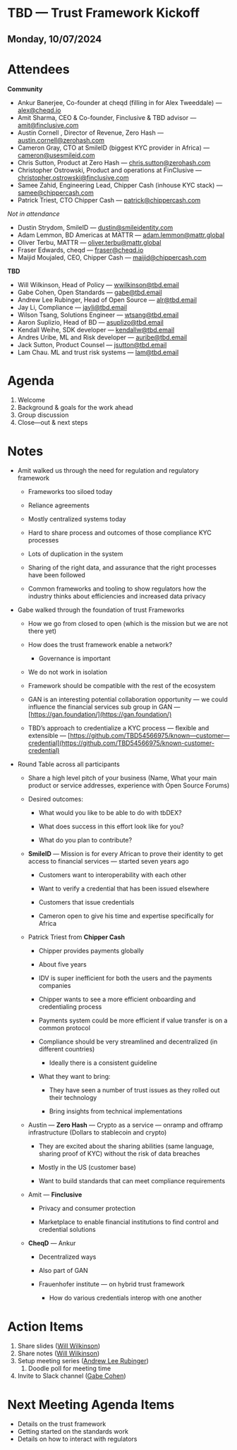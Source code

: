 

# **TBD — Trust Framework Kickoff**

## Monday, 10/07/2024

# **Attendees**

**Community**

* Ankur Banerjee, Co-founder at cheqd  (filling in for Alex Tweeddale) — [alex@cheqd.io](mailto:alex@cheqd.io)  
* Amit Sharma, CEO & Co-founder, Finclusive & TBD advisor — [amit@finclusive.com](mailto:amit@finclusive.com)   
* Austin Cornell , Director of Revenue, Zero Hash — [austin.cornell@zerohash.com](mailto:austin.cornell@zerohash.com)   
* Cameron Gray, CTO at SmileID (biggest KYC provider in Africa) — [cameron@usesmileid.com](mailto:cameron@usesmileid.com)  
* Chris Sutton, Product at Zero Hash — [chris.sutton@zerohash.com](mailto:chris.sutton@zerohash.com)  
* Christopher Ostrowski, Product and operations at FinClusive — [christopher.ostrowski@finclusive.com](mailto:christopher.ostrowski@finclusive.com)  
* Samee Zahid, Engineering Lead, Chipper Cash (inhouse KYC stack) — [samee@chippercash.com](mailto:samee@chippercash.com)  
* Patrick Triest, CTO Chipper Cash — [patrick@chippercash.com](mailto:patrick@chippercash.com)

	  
*Not in attendance*

* Dustin Strydom, SmileID — [dustin@smileidentity.com](mailto:dustin@smileidentity.com)   
* Adam Lemmon, BD Americas at MATTR — [adam.lemmon@mattr.global](mailto:adam.lemmon@mattr.global)  
* Oliver Terbu, MATTR — [oliver.terbu@mattr.global](mailto:oliver.terbu@mattr.global)   
* Fraser Edwards, cheqd — [fraser@cheqd.io](mailto:fraser@cheqd.io)   
* Maijid Moujaled, CEO, Chipper Cash —  [maijid@chippercash.com](mailto:maijid@chippercash.com) 

**TBD**  
* Will Wilkinson, Head of Policy — [wwilkinson@tbd.email](mailto:wwilkinson@tbd.email)   
* Gabe Cohen, Open Standards — [gabe@tbd.email](mailto:gabe@tbd.email)   
* Andrew Lee Rubinger, Head of Open Source — [alr@tbd.email](mailto:alr@tbd.email)   
* Jay Li, Compliance — [jayli@tbd.email](mailto:jayli@tbd.email)   
* Wilson Tsang, Solutions Engineer — [wtsang@tbd.email](mailto:wtsang@tbd.email)   
* Aaron Suplizio, Head of BD — [asuplizo@tbd.email](mailto:asuplizo@tbd.email)   
* Kendall Weihe, SDK developer — [kendallw@tbd.email](mailto:kendallw@tbd.email)   
* Andres Uribe, ML and Risk developer — [auribe@tbd.email](mailto:auribe@tbd.email)   
* Jack Sutton, Product Counsel — [jsutton@tbd.email](mailto:jsutton@tbd.email)   
* Lam Chau. ML and trust risk systems — [lam@tbd.email](mailto:lam@tbd.email) 

# **Agenda**

1. Welcome  
2. Background & goals for the work ahead  
3. Group discussion  
4. Close—out & next steps

# **Notes**

* Amit walked us through the need for regulation and regulatory framework

  * Frameworks too siloed today

  * Reliance agreements

  * Mostly centralized systems today

  * Hard to share process and outcomes of those compliance KYC processes

  * Lots of duplication in the system

  * Sharing of the right data, and assurance that the right processes have been followed

  * Common frameworks and tooling to show regulators how the industry thinks about efficiencies and increased data privacy

* Gabe walked through the foundation of trust Frameworks

  * How we go from closed to open (which is the mission but we are not there yet)

  * How does the trust framework enable a network?

    * Governance is important

  * We do not work in isolation

  * Framework should be compatible with the rest of the ecosystem

  * GAN is an interesting potential collaboration opportunity — we could influence the financial services sub group in GAN — [https://gan.foundation/](https://gan.foundation/) 

  * TBD’s approach to credentialize a KYC process — flexible and extensible — [https://github.com/TBD54566975/known—customer—credential](https://github.com/TBD54566975/known-customer-credential) 

* Round Table across all participants 

  * Share a high level pitch of your business (Name, What your main product or service addresses, experience with Open Source Forums)

  * Desired outcomes:

    * What would you like to be able to do with tbDEX?

    * What does success in this effort look like for you? 

    * What do you plan to contribute?

  * **SmileID** — Mission is for every African to prove their identity to get access to financial services — started seven years ago

    * Customers want to interoperability with each other

    * Want to verify a credential that has been issued elsewhere

    * Customers that issue credentials

    * Cameron open to give his time and expertise specifically for Africa

  * Patrick Triest from **Chipper Cash**

    * Chipper provides payments globally

    * About five years

    * IDV is super inefficient for both the users and the payments companies

    * Chipper wants to see a more efficient onboarding and credentialing process

    * Payments system could be more efficient if value transfer is on a common protocol

    * Compliance should be very streamlined and decentralized (in different countries)

      * Ideally there is a consistent guideline

    * What they want to bring: 

      * They have seen a number of trust issues as they rolled out their technology

      * Bring insights from technical implementations

  * Austin — **Zero Hash** — Crypto as a service — onramp and offramp infrastructure (Dollars to stablecoin and crypto)

    * They are excited about the sharing abilities (same language, sharing proof of KYC) without the risk of data breaches

    * Mostly in the US (customer base)

    * Want to build standards that can meet compliance requirements

  * Amit — **Finclusive**

    * Privacy and consumer protection

    * Marketplace to enable financial institutions to find control and credential solutions

  * **CheqD** — Ankur

    * Decentralized ways 

    * Also part of GAN

    * Frauenhofer institute — on hybrid trust framework

      * How do various credentials interop with one another

# **Action Items**

1. Share slides ([Will Wilkinson](mailto:wwilkinson@tbd.email))   
2. Share notes ([Will Wilkinson](mailto:wwilkinson@tbd.email))  
3. Setup meeting series ([Andrew Lee Rubinger](mailto:alr@tbd.email))  
   1. Doodle poll for meeting time  
4. Invite to Slack channel ([Gabe Cohen](mailto:gcohen@tbd.email))

# **Next Meeting Agenda Items**

* Details on the trust framework  
* Getting started on the standards work  
* Details on how to interact with regulators

